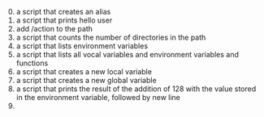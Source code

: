 0. a script that creates an alias  
1. a script that prints hello user  
2. add /action to the path  
3. a script that counts the number of directories in the path  
4. a script that lists environment variables  
5. a script that lists all vocal variables and environment variables and functions  
6. a script that creates a new local variable  
7. a script that creates a new global variable  
8. a script that prints the result of the addition of 128 with the value stored in the environment variable, followed by new line  
9.
